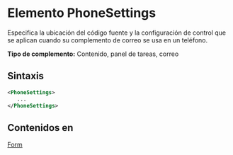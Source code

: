 # <a name="phonesettings-element"></a>Elemento PhoneSettings

Especifica la ubicación del código fuente y la configuración de control que se aplican cuando su complemento de correo se usa en un teléfono.

**Tipo de complemento:** Contenido, panel de tareas, correo

## <a name="syntax"></a>Sintaxis

```XML
<PhoneSettings>
   ...
</PhoneSettings>
```

## <a name="contained-in"></a>Contenidos en

[Form](form.md)

